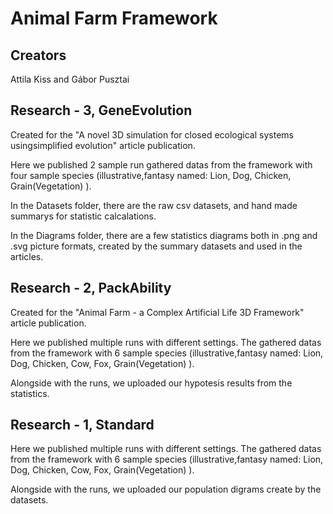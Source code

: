 # Animal Farm Framework

## Creators
Attila Kiss
and
Gábor Pusztai

## Research - 3, GeneEvolution

Created for the "A novel 3D simulation for closed ecological systems usingsimplified evolution" article publication.

Here we published 2 sample run gathered datas from the framework with four sample species (illustrative,fantasy named: Lion, Dog, Chicken, Grain(Vegetation) ).

In the Datasets folder, there are the raw csv datasets, and hand made summarys for statistic calcalations.

In the Diagrams folder, there are a few statistics diagrams both in .png and .svg picture formats, created by the summary datasets and used in the articles.

## Research - 2, PackAbility

Created for the "Animal Farm - a Complex Artificial Life 3D Framework" article publication.

Here we published multiple runs with different settings. The gathered datas from the framework with 6 sample species (illustrative,fantasy named: Lion, Dog, Chicken, Cow, Fox, Grain(Vegetation) ).

Alongside with the runs, we uploaded our hypotesis results from the statistics.

## Research - 1, Standard

Here we published multiple runs with different settings. The gathered datas from the framework with 6 sample species (illustrative,fantasy named: Lion, Dog, Chicken, Cow, Fox, Grain(Vegetation) ).

Alongside with the runs, we uploaded our population digrams create by the datasets.